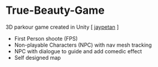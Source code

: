 # True-Beauty-Game
3D parkour game created in Unity [ [jaypetan](https://jaypetan.itch.io/true-beauty) ]
- First Person shoote (FPS)
- Non-playable Characters (NPC) with nav mesh tracking
- NPC with dialogue to guide and add comedic effect
- Self designed map
